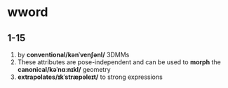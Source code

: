 # wword

## 1-15

1. by **conventional/kənˈvenʃənl/** 3DMMs
2. These attributes are pose-independent and can be used to **morph** the **canonical/kəˈnɑːnɪkl/** geometry
3. **extrapolates/ɪkˈstræpəleɪt/** to strong expressions